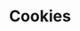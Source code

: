 ---
layout: cookies
title: Cookies
description: How we use cookies on the GOV.UK Design Library. 
---